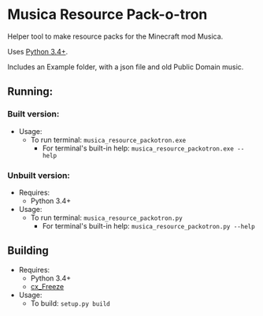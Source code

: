 ﻿Musica Resource Pack-o-tron
==================================

Helper tool to make resource packs for the Minecraft mod Musica.

Uses [Python 3.4+](http://python.org/).

Includes an Example folder, with a json file and old Public Domain music.

## Running:

### Built version:
* Usage:
  * To run terminal: `musica_resource_packotron.exe`
    * For terminal's built-in help: `musica_resource_packotron.exe --help`

### Unbuilt version:
* Requires:
  * Python 3.4+
* Usage:
  * To run terminal: `musica_resource_packotron.py`
    * For terminal's built-in help: `musica_resource_packotron.py --help`

## Building
* Requires:
  * Python 3.4+
  * [cx_Freeze](http://cx-freeze.sourceforge.net/)
* Usage:
  * To build: `setup.py build`